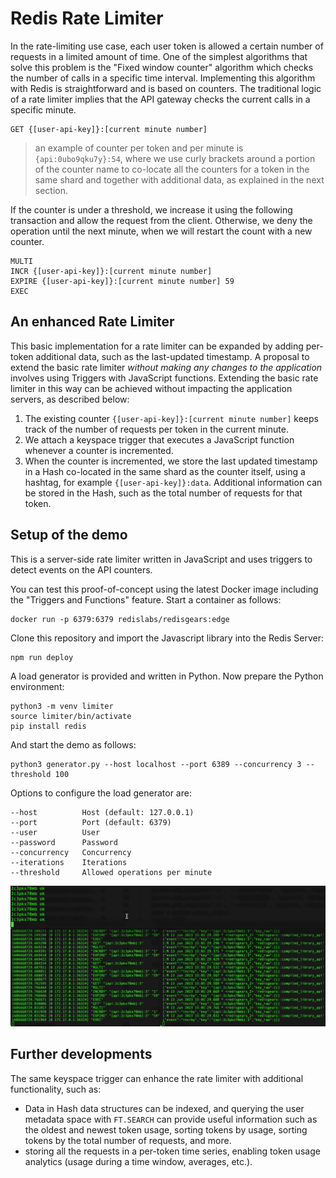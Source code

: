 # Redis Rate Limiter

In the rate-limiting use case, each user token is allowed a certain number of requests in a limited amount of time. One of the simplest algorithms that solve this problem is the "Fixed window counter" algorithm which checks the number of calls in a specific time interval.  Implementing this algorithm with Redis is straightforward and is based on counters. The traditional logic of a rate limiter implies that the API gateway checks the current calls in a specific minute.

```
GET {[user-api-key]}:[current minute number]
```

> an example of counter per token and per minute is `{api:0ubo9qku7y}:54`, where we use curly brackets around a portion of the counter name to co-locate all the counters for a token in the same shard and together with additional data, as explained in the next section.

If the counter is under a threshold, we increase it using the following transaction and allow the request from the client. Otherwise, we deny the operation until the next minute, when we will restart the count with a new counter.

```
MULTI
INCR {[user-api-key]}:[current minute number]
EXPIRE {[user-api-key]}:[current minute number] 59
EXEC
```


## An enhanced Rate Limiter

This basic implementation for a rate limiter can be expanded by adding per-token additional data, such as the last-updated timestamp. A proposal to extend the basic rate limiter *without making any changes to the application* involves using Triggers with JavaScript functions. Extending the basic rate limiter in this way can be achieved without impacting the application servers, as described below:

1. The existing counter `{[user-api-key]}:[current minute number]` keeps track of the number of requests per token in the current minute.
2. We attach a keyspace trigger that executes a JavaScript function whenever a counter is incremented.
3. When the counter is incremented, we store the last updated timestamp in a Hash co-located in the same shard as the counter itself, using a hashtag, for example `{[user-api-key]}:data`. Additional information can be stored in the Hash, such as the total number of requests for that token.


## Setup of the demo

This is a server-side rate limiter written in JavaScript and uses triggers to detect events on the API counters. 

You can test this proof-of-concept using the latest Docker image including the "Triggers and Functions" feature. Start a container as follows:

```
docker run -p 6379:6379 redislabs/redisgears:edge
```

Clone this repository and import the Javascript library into the Redis Server:

```
npm run deploy
```

A load generator is provided and written in Python. Now prepare the Python environment:

```
python3 -m venv limiter
source limiter/bin/activate
pip install redis
```

And start the demo as follows:

```
python3 generator.py --host localhost --port 6389 --concurrency 3 --threshold 100
```

Options to configure the load generator are:

```
--host          Host (default: 127.0.0.1)
--port          Port (default: 6379)
--user          User
--password      Password
--concurrency   Concurrency
--iterations    Iterations
--threshold     Allowed operations per minute
```

![demo](limiter.gif)


## Further developments

The same keyspace trigger can enhance the rate limiter with additional functionality, such as:

- Data in Hash data structures can be indexed, and querying the user metadata space with `FT.SEARCH` can provide useful information such as the oldest and newest token usage, sorting tokens by usage, sorting tokens by the total number of requests, and more.
- storing all the requests in a per-token time series, enabling token usage analytics (usage during a time window, averages, etc.).


